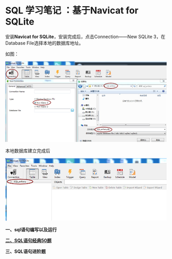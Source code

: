 # SQL 学习笔记 ：基于Navicat for SQLite

 安装**Navicat for SQLite**，安装完成后，点击Connection——New SQLite 3，在Database File选择本地的数据库地址。
 
 如图：
 
 ![image](https://github.com/Anfany/Python3-Practice/blob/master/sqlite/db.png)
 
 本地数据库建立完成后
 
 ![image](https://github.com/Anfany/Python3-Practice/blob/master/sqlite/db1.png)

**一、sql语句编写以及运行**



**[二、SQL语句经典50题](https://github.com/Anfany/Study-Tips-for-Other-Language-/blob/master/sqlite/%E7%BB%8F%E5%85%B850.md)**

**三、SQL语句进阶题**
